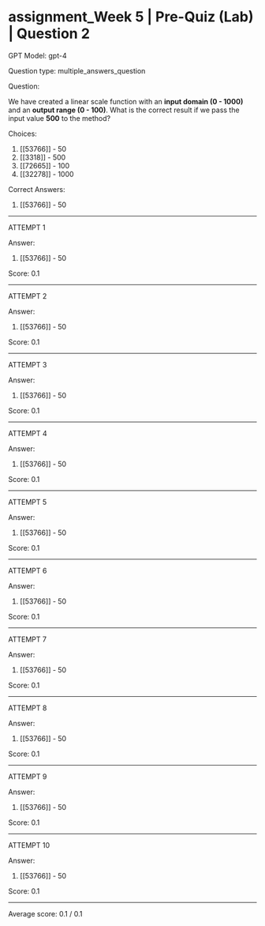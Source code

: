 # assignment_Week 5 | Pre-Quiz (Lab) | Question 2

GPT Model: gpt-4

Question type: multiple_answers_question

Question:
<div>
<span>We have created a linear scale function with an </span><strong>input domain (0 - 1000)</strong><span> and an </span><strong>output range (0 - 100)</strong><span>. What is the correct result if we pass the input value </span><strong>500</strong><span> to the method?</span>
</div>

Choices:
1. [[53766]] - 50
2. [[3318]] - 500
3. [[72665]] - 100
4. [[32278]] - 1000

Correct Answers:
1. [[53766]] - 50

****************************************

ATTEMPT 1

Answer: 
1. [[53766]] - 50

Score: 0.1

--------------------

ATTEMPT 2

Answer: 
1. [[53766]] - 50

Score: 0.1

--------------------

ATTEMPT 3

Answer: 
1. [[53766]] - 50

Score: 0.1

--------------------

ATTEMPT 4

Answer: 
1. [[53766]] - 50

Score: 0.1

--------------------

ATTEMPT 5

Answer: 
1. [[53766]] - 50

Score: 0.1

--------------------

ATTEMPT 6

Answer: 
1. [[53766]] - 50

Score: 0.1

--------------------

ATTEMPT 7

Answer: 
1. [[53766]] - 50

Score: 0.1

--------------------

ATTEMPT 8

Answer: 
1. [[53766]] - 50

Score: 0.1

--------------------

ATTEMPT 9

Answer: 
1. [[53766]] - 50

Score: 0.1

--------------------

ATTEMPT 10

Answer: 
1. [[53766]] - 50

Score: 0.1

--------------------

Average score: 0.1 / 0.1
